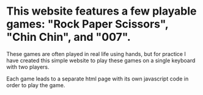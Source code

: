 # This website features a few playable games: "Rock Paper Scissors", "Chin Chin", and "007".

These games are often played in real life using hands, but for practice I have created this simple website
to play these games on a single keyboard with two players.

Each game leads to a separate html page with its own javascript code in order to play the game.